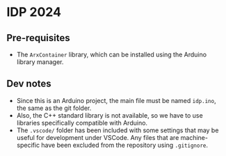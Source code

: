 # IDP 2024

## Pre-requisites

- The `ArxContainer` library, which can be installed using the Arduino library manager.

## Dev notes

- Since this is an Arduino project, the main file must be named `idp.ino`, the same as the git folder.
- Also, the C++ standard library is not available, so we have to use libraries specifically compatible with Arduino.
- The `.vscode/` folder has been included with some settings that may be useful for development under VSCode.
Any files that are machine-specific have been excluded from the repository using `.gitignore`.
